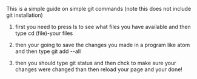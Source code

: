 This is a simple guide on simple git commands
(note this does not include git installation)

1. first you need to press ls to see what files you have available and then type cd (file)-your files

2. then your going to save the changes you made in a program like atom and then type git add --all

3. then you should type git status  and then chck to make sure your changes were changed than then reload your page and your done!
